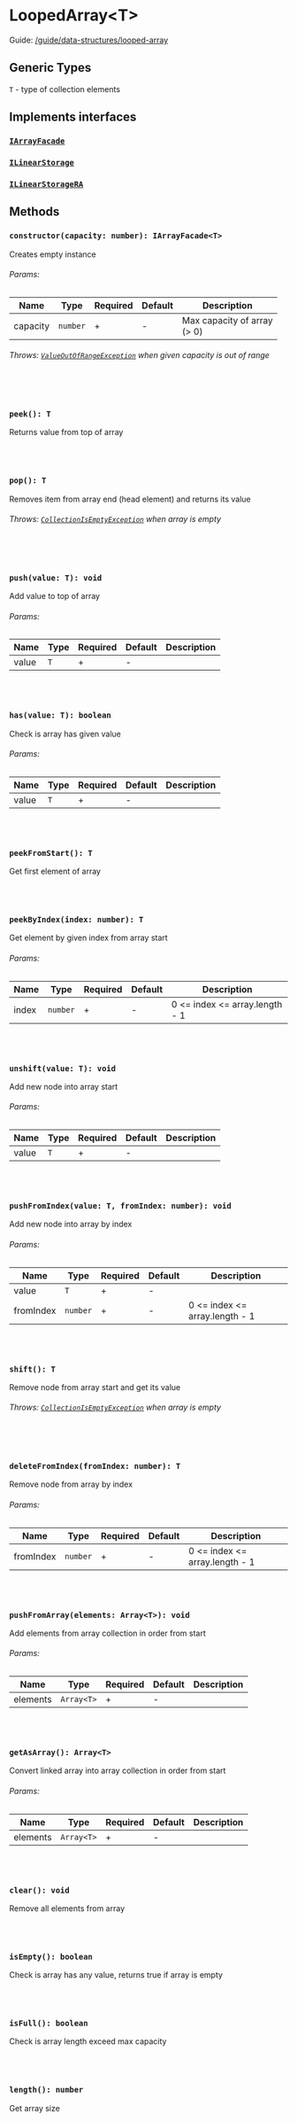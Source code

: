 # LoopedArray\<T>

Guide: [/guide/data-structures/looped-array](/guide/data-structures/looped-array)

## Generic Types

`T` - type of collection elements

## Implements interfaces

### [`IArrayFacade`](/api/types/interfaces#IArrayFacade)

### [`ILinearStorage`](/api/types/interfaces#ILinearStorage)

### [`ILinearStorageRA`](/api/types/interfaces#ILinearStorageRA)

## Methods

### `constructor(capacity: number): IArrayFacade<T>`

Creates empty instance

###### Params:

| Name     | Type     | Required | Default | Description                      |
|----------|----------|----------|---------|----------------------------------|
| capacity | `number` | +        | -       | Max capacity of array <br/>(> 0) |

###### Throws: [`ValueOutOfRangeException`](/api/exceptions/argument) when given capacity is out of range

<br><br>

### `peek(): T`

Returns value from top of array

<br><br>

### `pop(): T`

Removes item from array end (head element) and returns its value

###### Throws: [`CollectionIsEmptyException`](/api/exceptions/state) when array is empty

<br><br>

### `push(value: T): void`

Add value to top of array

###### Params:

| Name  | Type | Required | Default | Description |
|-------|------|----------|---------|-------------|
| value | `T`  | +        | -       |             |

<br><br>

### `has(value: T): boolean`

Check is array has given value

###### Params:

| Name  | Type | Required | Default | Description |
|-------|------|----------|---------|-------------|
| value | `T`  | +        | -       |             |

<br><br>

### `peekFromStart(): T`

Get first element of array

<br><br>

### `peekByIndex(index: number): T`

Get element by given index from array start

###### Params:

| Name  | Type     | Required | Default | Description                    |
|-------|----------|----------|---------|--------------------------------|
| index | `number` | +        | -       | 0 <= index <= array.length - 1 |

<br><br>

### `unshift(value: T): void`

Add new node into array start

###### Params:

| Name  | Type | Required | Default | Description |
|-------|------|----------|---------|-------------|
| value | `T`  | +        | -       |             |

<br><br>

### `pushFromIndex(value: T, fromIndex: number): void`

Add new node into array by index

###### Params:

| Name      | Type     | Required | Default | Description                    |
|-----------|----------|----------|---------|--------------------------------|
| value     | `T`      | +        | -       |                                |
| fromIndex | `number` | +        | -       | 0 <= index <= array.length - 1 |

<br><br>

### `shift(): T`

Remove node from array start and get its value

###### Throws: [`CollectionIsEmptyException`](/api/exceptions/state) when array is empty

<br><br>

### `deleteFromIndex(fromIndex: number): T`

Remove node from array by index

###### Params:

| Name      | Type     | Required | Default | Description                    |
|-----------|----------|----------|---------|--------------------------------|
| fromIndex | `number` | +        | -       | 0 <= index <= array.length - 1 |

<br><br>

### `pushFromArray(elements: Array<T>): void`

Add elements from array collection in order from start

###### Params:

| Name     | Type       | Required | Default | Description |
|----------|------------|----------|---------|-------------|
| elements | `Array<T>` | +        | -       |             |

<br><br>

### `getAsArray(): Array<T>`

Convert linked array into array collection in order from start

###### Params:

| Name     | Type       | Required | Default | Description |
|----------|------------|----------|---------|-------------|
| elements | `Array<T>` | +        | -       |             |

<br><br>

### `clear(): void`

Remove all elements from array

<br><br>

### `isEmpty(): boolean`

Check is array has any value, returns true if array is empty

<br><br>

### `isFull(): boolean`

Check is array length exceed max capacity

<br><br>

### `length(): number`

Get array size

<br><br>
